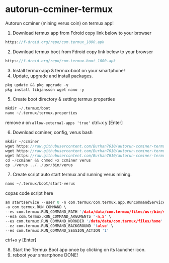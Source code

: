 # autorun-ccminer-termux
Autorun ccminer (mining verus coin) on termux app!
1. Download termux app from Fdroid
copy link below to your browser
  ```cpp
  https://f-droid.org/repo/com.termux_1000.apk
  ```
2. Download termux boot from Fdroid
copy link below to your browser
  ```cpp
  https://f-droid.org/repo/com.termux.boot_1000.apk
  ```
3. Install termux:app & termux:boot on your smartphone!
4. Update, upgrade and install packages.
  ```cpp
  pkg update && pkg upgrade -y
  pkg install libjansson wget nano -y
  ```
5. Create boot directory & setting termux properties
  ```cpp
  mkdir ~/.termux/boot
  nano ~/.termux/termux.properties
  ```
  remove ```#``` on ``` allow-external-apps 'true' ```
  ctrl+x y
  [Enter]

6. Download ccminer, config, verus bash
  ```cpp
  mkdir ~/ccminer
  wget https://raw.githubusercontent.com/Burhan7610/autorun-ccminer-termux/main/ccminer
  wget https://raw.githubusercontent.com/Burhan7610/autorun-ccminer-termux/main/config.json
  wget https://raw.githubusercontent.com/Burhan7610/autorun-ccminer-termux/main/verus
  cd ~/ccminer && chmod +x ccminer verus
  cp ./verus ../../usr/bin/verus
  ```

7. Create script auto start termux and running verus mining.
  ```cpp
  nano ~/.termux/boot/start-verus
  ```
  copas code script here
  ```cpp
  am startservice --user 0 -n com.termux/com.termux.app.RunCommandService \
  -a com.termux.RUN_COMMAND \
  --es com.termux.RUN_COMMAND_PATH '/data/data/com.termux/files/usr/bin/verus' \
  --esa com.termux.RUN_COMMAND_ARGUMENTS '-n,5' \
  --es com.termux.RUN_COMMAND_WORKDIR '/data/data/com.termux/files/home' \
  --ez com.termux.RUN_COMMAND_BACKGROUND 'false' \
  --es com.termux.RUN_COMMAND_SESSION_ACTION '1'
  ```
  ctrl+x y
  [Enter]
  
8. Start the Termux:Boot app once by clicking on its launcher icon.
9. reboot your smartphone
DONE!
